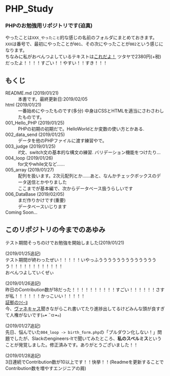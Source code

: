 # PHP_Study
### PHPのお勉強用リポジトリです(迫真)  
やったことは`XXX_やったこと`的な感じの名前のフォルダにまとめておきます。  
`XXX`は番号で、最初にやったことが`001`、その次にやったことが`002`という感じになります。  
ちなみに私がおべんつよしているテキストは[これだよ！](https://www.amazon.co.jp/PHP%E3%81%97%E3%81%A3%E3%81%8B%E3%82%8A%E5%85%A5%E9%96%80%E6%95%99%E5%AE%A4-%E4%BD%BF%E3%81%88%E3%82%8B%E5%8A%9B%E3%81%8C%E8%BA%AB%E3%81%AB%E3%81%A4%E3%81%8F%E3%80%81%E4%BB%95%E7%B5%84%E3%81%BF%E3%81%8B%E3%82%89%E3%82%8F%E3%81%8B%E3%82%8B%E3%80%82-%E5%B0%8F%E5%8E%9F-%E9%9A%86%E7%BE%A9/dp/4798153370/ref=tmm_pap_swatch_0?_encoding=UTF8&qid=&sr= "てきすと！！！") ツタヤで2380円(+税)だったよ！！！！すごい！！やすい！！すき！！！
## もくじ
<dl>
  <dt>README.md (2019/01/21)</dt>
    <dd>本書です。最終更新日:2019/02/05</dd>
  <dt>html (2019/01/21)</dt>
    <dd>一番始めにやったものです(多分) 中身はCSSとHTMLを適当にさわさわしたものです。</dd>
  <dt>001_Hello_PHP (2019/01/25)</dt>
    <dd>PHPの初期の初期だで。HelloWorldとか変数の使い方とかある.</dd>
  <dt>002_data_send (2019/01/25)</dt>
    <dd>データを他のPHPファイルに渡す練習やで。</dd>
  <dt>003_judge (2019/01/25)</dt>
    <dd>if文、switch文の基本的な構文の練習. バリデーション機能をつけたり…</dd>
  <dt>004_loop (2019/01/26)</dt>
    <dd>for文やwhile文など…… </dd>  
  <dt>005_array (2019/01/27)</dt>
    <dd>配列を扱います。2次元配列とか……あと、なんかチェックボックスのデータ送信とかやりました<br>
    ここまでが基本編で、次からデータベース扱うらしいです</dd>
  <dt>006_DataBase (2019/02/05)</dt>
    <dd>まだ作りかけです(重要)<br>データベースいじります</dd>
  
  <dt>Coming Soon…</dt>
</dl>  






## このリポジトリの今までのあゆみ
テスト期間そっちのけでお勉強を開始しました(2019/01/21)

(2019/01/25追記)  
テスト期間が終わったぜい！！！！！いやっふうううううううううううううう！！！！！！！！！！！！  
おべんつよしていくぜぃ

(2019/01/26追記)  
昨日のContribution数が18だった！！！！！！！！！！すごい！！！！！！さすが私！！！！！！かっこいい！！！！！  
[証拠のﾂｲｰﾖ](https://twitter.com/Tech_Kazu/status/1088814372460339202 "ひれふせ！！！")  
今、[ヴァネキャス](https://twitcasting.tv/vane11ope "つよいひとの巣窟")聞きながらこれ書いてたり進捗出してるけどみんな頭が良すぎて人権がないです(๑•ૅㅁ•๑)

(2019/01/27追記)  
先日、悩んでいた`004_loop -> birth_form.php`の「プルダウン化しない！」問題でしたが、Slackのengineers-ltで聞いてみたところ、**私のスペルミス**ということが発覚しました。修正済みです。ありがとうございました！！

(2019/01/28追記)  
3日連続でContribution数が10以上です！！快挙！！(Readmeを更新することでContribution数を増やすエンジニアの屑)

